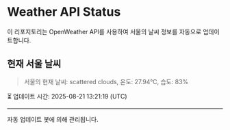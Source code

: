 
# Weather API Status

이 리포지토리는 OpenWeather API를 사용하여 서울의 날씨 정보를 자동으로 업데이트합니다.

## 현재 서울 날씨
> 서울의 현재 날씨: scattered clouds, 온도: 27.94°C, 습도: 83%

⏳ 업데이트 시간: 2025-08-21 13:21:19 (UTC)

---
자동 업데이트 봇에 의해 관리됩니다.

